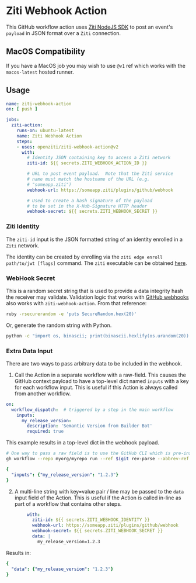 # Ziti Webhook Action

This GitHub workflow action uses [Ziti NodeJS SDK](https://github.com/openziti/ziti-sdk-nodejs) to post an event's `payload` in JSON format over a `Ziti` connection.  

## MacOS Compatibility

If you have a MacOS job you may wish to use `@v1` ref which works with the `macos-latest` hosted runner.

## Usage

```yml
name: ziti-webhook-action
on: [ push ]

jobs:
  ziti-action:
    runs-on: ubuntu-latest
    name: Ziti Webhook Action
    steps:
    - uses: openziti/ziti-webhook-action@v2
      with:
        # Identity JSON containing key to access a Ziti network
        ziti-id: ${{ secrets.ZITI_WEBHOOK_ACTION_ID }}

        # URL to post event payload.  Note that the Ziti service
        # name must match the hostname of the URL (e.g.
        # "someapp.ziti")
        webhook-url: https://someapp.ziti/plugins/github/webhook

        # Used to create a hash signature of the payload
        # to be set in the X-Hub-Signature HTTP header
        webhook-secret: ${{ secrets.ZITI_WEBHOOK_SECRET }}
```

### Ziti Identity

The `ziti-id` input is the JSON formatted string of an identity enrolled  in a `Ziti` network.

The identity can be created by enrolling via the `ziti edge enroll path/to/jwt [flags]` command.  The `ziti` executable can be obtained [here](https://github.com/openziti/ziti/releases/latest).

### WebHook Secret

This is a random secret string that is used to provide a data integrity hash the receiver may validate. Validation logic that works with [GitHub webhooks](https://docs.github.com/en/developers/webhooks-and-events/webhooks/securing-your-webhooks) also works with `ziti-webhook-action`. From that reference:

```bash
ruby -rsecurerandom -e 'puts SecureRandom.hex(20)'
```

Or, generate the random string with Python.

```bash
python -c "import os, binascii; print(binascii.hexlify(os.urandom(20)).decode('utf-8'))"
```

### Extra Data Input

There are two ways to pass arbitrary data to be included in the webhook.

1. Call the Action in a separate workflow with a raw-field. This causes the GitHub context payload to have a top-level dict named `inputs` with a key for each workflow input. This is useful if this Action is always called from another workflow.

```yaml
on:
  workflow_dispatch:  # triggered by a step in the main workflow
    inputs:
      my_release_version:
        description: 'Semantic Version from Builder Bot'
        required: true
```

This example results in a top-level dict in the webhook payload.

```bash
# One way to pass a raw field is to use the GitHub CLI which is pre-installed in all hosted runner VMs
gh workflow --repo myorg/myrepo run --ref $(git rev-parse --abbrev-ref HEAD) --raw-field my_release_version=1.2.3 send-ziti-webhook.yml
```

```yaml
{
  "inputs": {"my_release_version": "1.2.3"}
}
```

2. A multi-line string with key=value pair / line may be passed to the `data` input field of the Action. This is useful if the Action is called in-line as part of a workflow that contains other steps.

```yaml
        with:
          ziti-id: ${{ secrets.ZITI_WEBHOOK_IDENTITY }}
          webhook-url: https://someapp.ziti/plugins/github/webhook
          webhook-secret: ${{ secrets.ZITI_WEBHOOK_SECRET }}
          data: |
            my_release_version=1.2.3
```

Results in:

```yaml
{
  "data": {"my_release_version": "1.2.3"}
}
```
